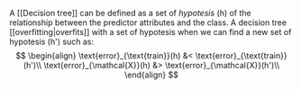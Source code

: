 A [[Decision tree]] can be defined as a set of _hypotesis_ (h) of the relationship between the predictor attributes and the class. 
A decision tree [[overfitting|overfits]] with a set of hypotesis when we can find a new set of hypotesis (h') such as:
$$
\begin{align}
\text{error}_{\text{train}}(h) &< \text{error}_{\text{train}}(h')\\
\text{error}_{\mathcal{X}}(h) &> \text{error}_{\mathcal{X}}(h')\\
\end{align}
$$